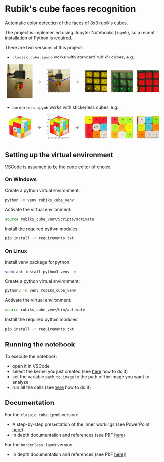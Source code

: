 # Rubik's cube faces recognition
Automatic color detection of the faces of 3x3 rubik's cubes.

The project is implemented using Jupyter Notebooks (`ipynb`), so a recent installation of Python is required.

<style>
table {
    border-collapse: collapse;
}
table, th, td {
   border: none;
}
blockquote {
    border-left: none;
    padding-left: 10px;
}
</style>

There are two versions of this project:
- `classic_cube.ipynb` works with standard rubik's cubes, e.g.:
<table>
<thead>
  <tr>
    <td><img src="Classification/real_cube3.jpg" width="200" /></td>
    <td>→</td>
    <td><img src="Classification/Output/real_cube3_id.png" width="200" /></td>
    <td>→</td>
    <td><img src="Classification/Output/real_cube3_out.png" width="600" /></td>
  </tr>
</thead>
</table>  

- `borderless.ipynb` works with stickerless cubes, e.g.:
<table>
<thead>
  <tr>
    <td><img src="Classification2/border1.jpeg" width="200"/></td>
    <td>→</td>
    <td><img src="Classification2/Output/border1_id.png" width="200" /></td>
    <td>→</td>
    <td><img src="Classification2/Output/border1_out.png" width="600" /></td>
  </tr>
</thead>
</table>


## Setting up the virtual environment

VSCode is assumed to be the code editor of choice.

### On Windows

Create a python virtual environment:
```bash
python -m venv rubiks_cube_venv
```

Activate the virtual environment:
```bash
source rubiks_cube_venv/Scripts/activate
```

Install the required python modules:
```bash
pip install -r requirements.txt
```


### On Linux
Install venv package for python:
```bash
sudo apt install python3-venv -y
```

Create a python virtual environment:
```bash
python3 -m venv rubiks_cube_venv
```

Activate the virtual environment:
```bash
source rubiks_cube_venv/bin/activate
```

Install the required python modules:
```bash
pip install -r requirements.txt
```

## Running the notebook

To execute the notebook:
- open it in VSCode
- select the kernel you just created (see [here](https://code.visualstudio.com/docs/datascience/jupyter-notebooks#_create-or-open-a-jupyter-notebook) how to do it)
- set the variable `path_to_image` to the path of the image you want to analyze
- run all the cells (see [here](https://code.visualstudio.com/docs/datascience/jupyter-notebooks#_running-cells) how to do it)

## Documentation

For the `classic_cube.ipynb` version:
- A step-by-step presentation of the inner workings (see PowerPoint [here](classic_cube_presentation.pdf))
- In depth documentation and references (see PDF [here](classic_cube_documentation.pdf))

For the `borderless.ipynb` version:
- In depth documentation and references (see PDF [here]([borderless_documentation.pdf)))
